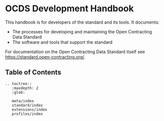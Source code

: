# OCDS Development Handbook

This handbook is for developers of the standard and its tools. It documents:

* The processes for developing and maintaining the Open Contracting Data Standard
* The software and tools that support the standard

For documentation on the Open Contracting Data Standard itself see <https://standard.open-contracting.org/>.

## Table of Contents

```eval_rst
.. toctree::
   :maxdepth: 2
   :glob:

   meta/index
   standard/index
   extensions/index
   profiles/index

```
